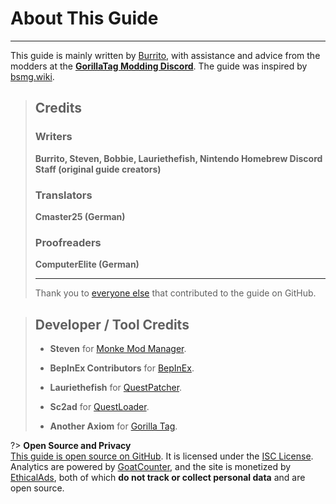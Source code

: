 # About This Guide
---
This guide is mainly written by [Burrito](https://twitter.com/BurritoSOFTWARE), with assistance and advice from the modders at the [**GorillaTag Modding Discord**](https://discord.gg/b2MhDBAzTv). The guide was inspired by [bsmg.wiki](https://bsmg.wiki).

> ## Credits
>
> ### Writers
> **Burrito, Steven, Bobbie, Lauriethefish, Nintendo Homebrew Discord Staff (original guide creators)**
>
> ### Translators
> **Cmaster25 (German)**
>
> ### Proofreaders
> **ComputerElite (German)**
>
> ---
> Thank you to [everyone else](https://github.com/burritosoftware/GorillaTag-Modding-Guide/graphs/contributors) that contributed to the guide on GitHub.

>
> ## Developer / Tool Credits
>
> - **Steven** for [Monke Mod Manager](https://github.com/DeadlyKitten/MonkeModManager).
>
> - **BepInEx Contributors** for [BepInEx](https://github.com/BepInEx/BepInEx).
>
> - **Lauriethefish** for [QuestPatcher](https://github.com/Lauriethefish/QuestPatcher).
>
> - **Sc2ad** for [QuestLoader](https://github.com/sc2ad/QuestLoader/).
>
> - **Another Axiom** for [Gorilla Tag](https://store.steampowered.com/app/1533390/Gorilla_Tag/).
>

?> **Open Source and Privacy**  
[This guide is open source on GitHub](https://github.com/burritosoftware/GorillaTag-Modding-Guide). It is licensed under the [ISC License](https://github.com/burritosoftware/GorillaTag-Modding-Guide/blob/master/LICENSE.md).  
Analytics are powered by [GoatCounter](https://burrito.goatcounter.com/), and the site is monetized by [EthicalAds](https://ethicalads.io), both of which **do not track or collect personal data** and are open source.